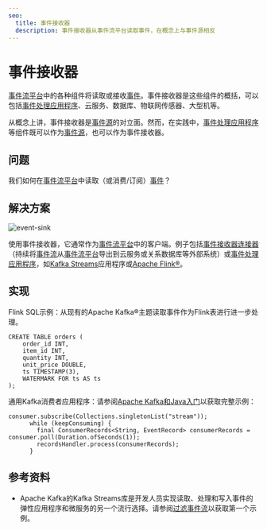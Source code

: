 ```yaml
---
seo:
  title: 事件接收器
  description: 事件接收器从事件流平台读取事件，在概念上与事件源相反
---
```


# 事件接收器
[事件流平台](../event-stream/event-streaming-platform.md)中的各种组件将读取或接收[事件](../event/event.md)。事件接收器是这些组件的概括，可以包括[事件处理应用程序](../event-processing/event-processing-application.md)、云服务、数据库、物联网传感器、大型机等。

从概念上讲，事件接收器是[事件源](../event-source/event-source.md)的对立面。然而，在实践中，[事件处理应用程序](../event-processing/event-processing-application.md)等组件既可以作为[事件源](../event-source/event-source.md)，也可以作为事件接收器。

## 问题
我们如何在[事件流平台](../event-stream/event-streaming-platform.md)中读取（或消费/订阅）[事件](../event/event.md)？

## 解决方案

![event-sink](../img/event-sink.svg)

使用事件接收器，它通常作为[事件流平台](../event-stream/event-streaming-platform.md)中的客户端。例子包括[事件接收器连接器](event-sink-connector.md)（持续将[事件流](../event-stream/event-stream.md)从[事件流平台](../event-stream/event-streaming-platform.md)导出到云服务或关系数据库等外部系统）或[事件处理应用程序](../event-processing/event-processing-application.md)，如[Kafka Streams](https://docs.confluent.io/platform/current/streams/index.html)应用程序或[Apache Flink®](https://nightlies.apache.org/flink/flink-docs-stable/)。

## 实现

Flink SQL示例：从现有的Apache Kafka®主题读取事件作为Flink表进行进一步处理。

```
CREATE TABLE orders (
    order_id INT,
    item_id INT,
    quantity INT,
    unit_price DOUBLE,
    ts TIMESTAMP(3),
    WATERMARK FOR ts AS ts
);
```

通用Kafka消费者应用程序：请参阅[Apache Kafka和Java入门](/get-started/java)以获取完整示例：

```
consumer.subscribe(Collections.singletonList("stream"));
      while (keepConsuming) { 
        final ConsumerRecords<String, EventRecord> consumerRecords = consumer.poll(Duration.ofSeconds(1));  
        recordsHandler.process(consumerRecords); 
      }
```

## 参考资料
* Apache Kafka的Kafka Streams库是开发人员实现读取、处理和写入事件的弹性应用程序和微服务的另一个流行选择。请参阅[过滤事件流](https://developer.confluent.io/confluent-tutorials/filtering/flinksql/)以获取第一个示例。
